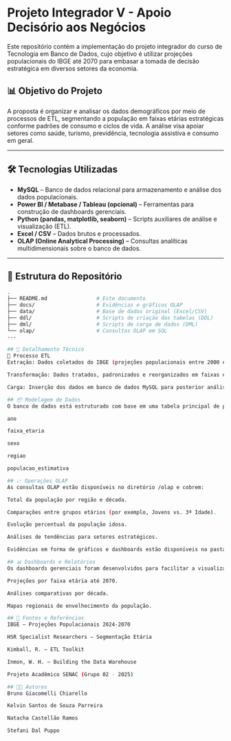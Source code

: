 # Projeto Integrador V - Apoio Decisório aos Negócios

Este repositório contém a implementação do projeto integrador do curso de Tecnologia em Banco de Dados, cujo objetivo é utilizar projeções populacionais do IBGE até 2070 para embasar a tomada de decisão estratégica em diversos setores da economia.

## 📊 Objetivo do Projeto

A proposta é organizar e analisar os dados demográficos por meio de processos de ETL, segmentando a população em faixas etárias estratégicas conforme padrões de consumo e ciclos de vida. A análise visa apoiar setores como saúde, turismo, previdência, tecnologia assistiva e consumo em geral.

---

## 🛠 Tecnologias Utilizadas

- **MySQL** – Banco de dados relacional para armazenamento e análise dos dados populacionais.
- **Power BI / Metabase / Tableau (opcional)** – Ferramentas para construção de dashboards gerenciais.
- **Python (pandas, matplotlib, seaborn)** – Scripts auxiliares de análise e visualização (ETL).
- **Excel / CSV** – Dados brutos e processados.
- **OLAP (Online Analytical Processing)** – Consultas analíticas multidimensionais sobre o banco de dados.

---

## 📁 Estrutura do Repositório

```bash
.
├── README.md                # Este documento
├── docs/                    # Evidências e gráficos OLAP
├── data/                    # Base de dados original (Excel/CSV)
├── ddl/                     # Scripts de criação das tabelas (DDL)
├── dml/                     # Scripts de carga de dados (DML)
└── olap/                    # Consultas OLAP em SQL
---

## 🧩 Detalhamento Técnico
🔄 Processo ETL
Extração: Dados coletados do IBGE (projeções populacionais entre 2000 e 2070), estruturados em planilhas Excel.

Transformação: Dados tratados, padronizados e reorganizados em faixas etárias adaptadas aos ciclos de vida.

Carga: Inserção dos dados em banco de dados MySQL para posterior análise e uso em ferramentas de BI.

## 📦 Modelagem de Dados
O banco de dados está estruturado com base em uma tabela principal de projeções populacionais, contendo os campos:

ano

faixa_etaria

sexo

regiao

populacao_estimativa

## 📈 Operações OLAP
As consultas OLAP estão disponíveis no diretório /olap e cobrem:

Total da população por região e década.

Comparações entre grupos etários (por exemplo, Jovens vs. 3ª Idade).

Evolução percentual da população idosa.

Análises de tendências para setores estratégicos.

Evidências em forma de gráficos e dashboards estão disponíveis na pasta /docs.

## 📊 Dashboards e Relatórios
Os dashboards gerenciais foram desenvolvidos para facilitar a visualização das projeções e possibilitar o suporte à tomada de decisão. Eles apresentam:

Projeções por faixa etária até 2070.

Análises comparativas por década.

Mapas regionais de envelhecimento da população.

## 📎 Fontes e Referências
IBGE – Projeções Populacionais 2024-2070

HSR Specialist Researchers – Segmentação Etária

Kimball, R. – ETL Toolkit

Inmon, W. H. – Building the Data Warehouse

Projeto Acadêmico SENAC (Grupo 02 - 2025)

## 👩‍💻 Autores
Bruno Giacomelli Chiarello

Kelvin Santos de Souza Parreira

Natacha Castellão Ramos

Stefani Dal Puppo

